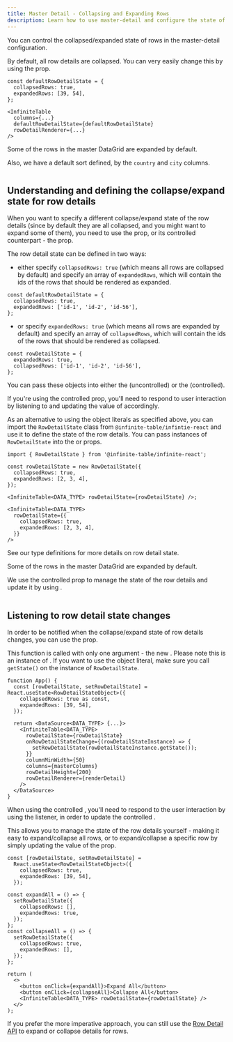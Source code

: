 ```yaml
---
title: Master Detail - Collapsing and Expanding Rows
description: Learn how to use master-detail and configure the state of the row details as expanded or collapsed
---
```


You can control the collapsed/expanded state of rows in the master-detail configuration.

By default, all row details are collapsed. You can very easily change this by using the <PropLink name="defaultRowDetailState" /> prop.

```tsx title="Specyfing the default row detail state" {8}
const defaultRowDetailState = {
  collapsedRows: true,
  expandedRows: [39, 54],
};

<InfiniteTable
  columns={...}
  defaultRowDetailState={defaultRowDetailState}
  rowDetailRenderer={...}
/>

```

<Sandpack title="Master detail DataGrid with some row details expanded by default" size="lg" viewMode="preview">

<Description>

Some of the rows in the master DataGrid are expanded by default.

Also, we have a default sort defined, by the `country` and `city` columns.

</Description>

```ts file="master-detail-default-expanded-example.page.tsx"

```

</Sandpack>

## Understanding and defining the collapse/expand state for row details

When you want to specify a different collapse/expand state of the row details (since by default they are all collapsed, and you might want to expand some of them), you need to use the <PropLink name="defaultRowDetailState" /> prop, or its controlled counterpart - the <PropLink name="rowDetailState" /> prop.

The <TypeLink name="RowDetailState" code={false}>row detail state</TypeLink> can be defined in two ways:

- either specify `collapsedRows: true` (which means all rows are collapsed by default) and specify an array of `expandedRows`, which will contain the ids of the rows that should be rendered as expanded.

```tsx
const defaultRowDetailState = {
  collapsedRows: true,
  expandedRows: ['id-1', 'id-2', 'id-56'],
};
```

- or specify `expandedRows: true` (which means all rows are expanded by default) and specify an array of `collapsedRows`, which will contain the ids of the rows that should be rendered as collapsed.

```tsx
const rowDetailState = {
  expandedRows: true,
  collapsedRows: ['id-1', 'id-2', 'id-56'],
};
```

You can pass these objects into either the <PropLink name="defaultRowDetailState" /> (uncontrolled) or the <PropLink name="rowDetailState" /> (controlled).

<Note>

If you're using the controlled <PropLink name="rowDetailState" /> prop, you'll need to respond to user interaction by listening to <PropLink name="onRowDetailStateChange" /> and updating the value of <PropLink name="rowDetailState" /> accordingly.

</Note>

<Note>

As an alternative to using the object literals as specified above, you can import the `RowDetailState` class from `@infinite-table/infintie-react` and use it to define the state of the row details. You can pass instances of `RowDetailState` into the <PropLink name="defaultRowDetailState" /> or <PropLink name="rowDetailState" /> props.

```tsx title="Passing an instance of RowDetailState to the InfiniteTable"
import { RowDetailState } from '@infinite-table/infinite-react';

const rowDetailState = new RowDetailState({
  collapsedRows: true,
  expandedRows: [2, 3, 4],
});

<InfiniteTable<DATA_TYPE> rowDetailState={rowDetailState} />;
```

```tsx title="Passing an object literal to the InfiniteTable"
<InfiniteTable<DATA_TYPE>
  rowDetailState={{
    collapsedRows: true,
    expandedRows: [2, 3, 4],
  }}
/>
```

See our type definitions for <TypeLink name="RowDetailState" code={false}>more details on row detail state</TypeLink>.

</Note>

<Sandpack title="Master detail DataGrid with listener for row expand/collapse" size="lg" viewMode="preview">

<Description>

Some of the rows in the master DataGrid are expanded by default.

We use the controlled <PropLink name="rowDetailState" /> prop to manage the state of the row details and update it by using <PropLink name="onRowDetailStateChange" />.

</Description>

```ts file=master-detail-controlled-expanded-enhanced-example.page.tsx

```

</Sandpack>

## Listening to row detail state changes

In order to be notified when the collapse/expand state of row details changes, you can use the <PropLink name="onRowDetailStateChange" /> prop.

<Note>

This function is called with only one argument - the new <PropLink name="rowDetailState" />. Please note this is an instance of <TypeLink name="RowDetailState"/>. If you want to use the object literal, make sure you call `getState()` on the instance of `RowDetailState`.

```tsx title="Using the onRowDetailStateChange listener" {11}
function App() {
  const [rowDetailState, setRowDetailState] = React.useState<RowDetailStateObject>({
    collapsedRows: true as const,
    expandedRows: [39, 54],
  });

  return <DataSource<DATA_TYPE> {...}>
    <InfiniteTable<DATA_TYPE>
      rowDetailState={rowDetailState}
      onRowDetailStateChange={(rowDetailStateInstance) => {
        setRowDetailState(rowDetailStateInstance.getState());
      }}
      columnMinWidth={50}
      columns={masterColumns}
      rowDetailHeight={200}
      rowDetailRenderer={renderDetail}
    />
  </DataSource>
}
```

</Note>

When using the controlled <PropLink name="rowDetailState" />, you'll need to respond to the user interaction by using the <PropLink name="onRowDetailStateChange"/> listener, in order to update the controlled <PropLink name="rowDetailState" />.

This allows you to manage the state of the row details yourself - making it easy to expand/collapse all rows, or to expand/collapse a specific row by simply updating the value of the <PropLink name="rowDetailState" /> prop.

```tsx
const [rowDetailState, setRowDetailState] =
  React.useState<RowDetailStateObject>({
    collapsedRows: true,
    expandedRows: [39, 54],
  });

const expandAll = () => {
  setRowDetailState({
    collapsedRows: [],
    expandedRows: true,
  });
};
const collapseAll = () => {
  setRowDetailState({
    collapsedRows: true,
    expandedRows: [],
  });
};

return (
  <>
    <button onClick={expandAll}>Expand All</button>
    <button onClick={collapseAll}>Collapse All</button>
    <InfiniteTable<DATA_TYPE> rowDetailState={rowDetailState} />
  </>
);
```

<Note>

If you prefer the more imperative approach, you can still use the [Row Detail API](/docs/reference/row-detail-api) to <RowDetailApiLink name="expandRowDetail">expand</RowDetailApiLink> or <RowDetailApiLink name="collapseRowDetail">collapse</RowDetailApiLink> details for rows.

</Note>
